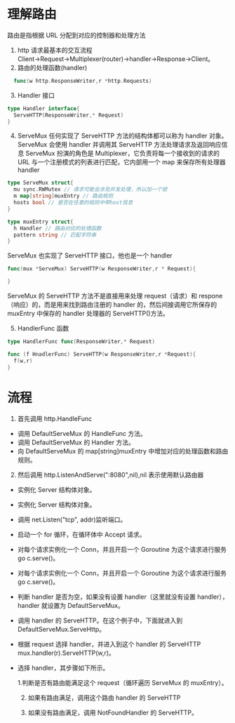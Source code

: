 # 理解路由

路由是指根据 URL 分配到对应的控制器和处理方法

1. http 请求最基本的交互流程
   Client→Request→Multiplexer(router)→handler→Response→Client。
2. 路由的处理函数(handler)

```go
  func(w http.ResponseWriter,r *http.Requests)
```

3. Handler 接口

```go
type Handler interface{
  ServeHTTP(ResponseWriter,* Request)
}
```

4. ServeMux
   任何实现了 ServeHTTP 方法的结构体都可以称为 handler 对象。
   ServeMux 会使用 handler 并调用其 ServeHTTP 方法处理请求及返回响应信息
   ServeMux 扮演的角色是 Multiplexer，它负责将每一个接收到的请求的 URL 与一个注册模式的列表进行匹配，它内部用一个 map 来保存所有处理器 handler

```go
type ServeMux struct{
  mu sync.RWMutex // 请求可能会涉及并发处理，所以加一个锁
  m map[string]muxEntry // 路由规则
  hosts bool // 是否在任意的规则中带host信息
}

type muxEntry struct{
  h Handler // 路由对应的处理函数
  pattern string // 匹配字符串
}
```

ServeMux 也实现了 ServeHTTP 接口，他也是一个 handler

```go
func(mux *ServeMux) ServeHTTP(w ResponseWriter,r * Request){

}
```

ServeMux 的 ServeHTTP 方法不是直接用来处理 request（请求）和 respone（响应）的，而是用来找到路由注册的 handler 的，然后间接调用它所保存的 muxEntry 中保存的 handler 处理器的 ServeHTTP()方法。

5. HandlerFunc 函数

```go
type HandlerFunc func(ResponseWriter,* Request)

func (f HnadlerFunc) ServeHTTP(w ResponseWriter,r *Request){
  f(w,r)
}
```

# 流程

1. 首先调用 http.HandleFunc

- 调用 DefaultServeMux 的 HandleFunc 方法。
- 调用 DefaultServeMux 的 Handler 方法。
- 向 DefaultServeMux 的 map[string]muxEntry 中增加对应的处理函数和路由规则。

2. 然后调用 http.ListenAndServe(":8080",nil),nil 表示使用默认路由器

- 实例化 Server 结构体对象。
- 实例化 Server 结构体对象。
- 调用 net.Listen("tcp", addr)监听端口。
- 启动一个 for 循环，在循环体中 Accept 请求。
- 对每个请求实例化一个 Conn，并且开启一个 Goroutine 为这个请求进行服务 go c.serve()。
- 对每个请求实例化一个 Conn，并且开启一个 Goroutine 为这个请求进行服务 go c.serve()。
- 判断 handler 是否为空，如果没有设置 handler（这里就没有设置 handler），handler 就设置为 DefaultServeMux。
- 调用 handler 的 ServeHTTP。在这个例子中，下面就进入到 DefaultServeMux.ServeHttp。
- 根据 request 选择 handler，并进入到这个 handler 的 ServeHTTP mux.handler(r).ServeHTTP(w,r)。
- 选择 handler，其步骤如下所示。

  1.判断是否有路由能满足这个 request（循环遍历 ServeMux 的 muxEntry）。

  2. 如果有路由满足，调用这个路由 handler 的 ServeHTTP

  3. 如果没有路由满足，调用 NotFoundHandler 的 ServeHTTP。
